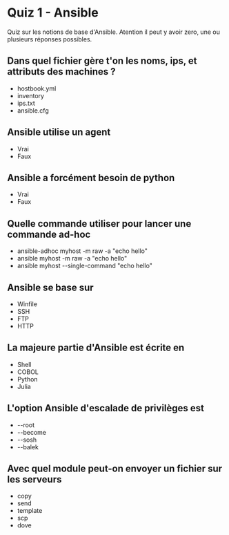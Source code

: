 # Quiz 1 - Ansible

Quiz sur les notions de base d'Ansible. Atention il peut y avoir zero, une ou plusieurs réponses possibles.

## Dans quel fichier gère t'on les noms, ips, et attributs des machines ?

* hostbook.yml
* inventory
* ips.txt
* ansible.cfg

## Ansible utilise un agent

* Vrai
* Faux

## Ansible a forcément besoin de python

* Vrai
* Faux

## Quelle commande utiliser pour lancer une commande ad-hoc

* ansible-adhoc myhost -m raw -a "echo hello"
* ansible myhost -m raw -a "echo hello"
* ansible myhost --single-command "echo hello"

## Ansible se base sur

* Winfile
* SSH
* FTP
* HTTP

## La majeure partie d'Ansible est écrite en

* Shell
* COBOL
* Python
* Julia


## L'option Ansible d'escalade de privilèges est

* --root
* --become
* --sosh
* --balek

## Avec quel module peut-on envoyer un fichier sur les serveurs

- copy
- send
- template
- scp
- dove


